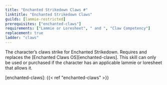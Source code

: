 ```yaml
---
title: "Enchanted Strikedown Claws #"
linktitle: "Enchanted Strikedown Claws"
guilds: [lammie-restricted]
prerequisites: ["enchanted-claws"]
requirements: ["Lammie or Loresheet", " and ", "Claw Competency"]
replacement: true
ladder: "claws"
---
```

The character’s claws strike for Enchanted Strikedown. Requires and replaces the [Enchanted Claws OS][enchanted-claws]. This skill can only be used or purchased if the character has an applicable lammie or loresheet that allows it.

[enchanted-claws]: {{< ref "enchanted-claws" >}}